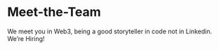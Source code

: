 # Meet-the-Team
We meet you in Web3, being a good storyteller in code not in Linkedin. We’re Hiring!

